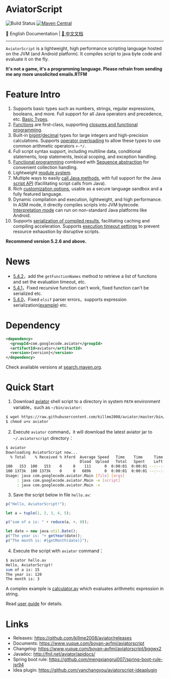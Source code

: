 # AviatorScript

![Build Status](https://github.com/killme2008/aviatorscript/actions/workflows/maven.yml/badge.svg)
[![Maven Central](https://img.shields.io/maven-central/v/com.googlecode.aviator/aviator.svg?label=maven%20central)](https://search.maven.org/search?q=g:com.googlecode.aviator%20AND%20aviator)

📖 English Documentation | [📖 中文文档](README.md)

----------------------------------------

`AviatorScript` is a lightweight, high performance scripting language hosted on the JVM (and Android platform).
It compiles script to java byte code and evaluate it on the fly.

**It's not a game, it's a programming language. Please refrain from sending me any more unsolicited emails.RTFM**

# Feature Intro

1. Supports basic types such as numbers, strings, regular expressions, booleans, and more. Full support for all Java operators and precedence, etc. [Basic Types](https://www.yuque.com/boyan-avfmj/aviatorscript/lvabnw).
2. [Functions](https://www.yuque.com/boyan-avfmj/aviatorscript/gl2p0q) are first-class, supporting [closures and functional programming](https://www.yuque.com/boyan-avfmj/aviatorscript/ksghfc).
3. Built-in [bigint](https://www.yuque.com/boyan-avfmj/aviatorscript/lvabnw#a0Ifn)/[decimal](https://www.yuque.com/boyan-avfmj/aviatorscript/lvabnw#QbV7z) types for large integers and high-precision calculations. Supports [operator overloading](https://www.yuque.com/boyan-avfmj/aviatorscript/ydllav#5hq4k) to allow these types to use common arithmetic operators `+-*/`.
4. Full script syntax support, including multiline data, conditional statements, loop statements, lexical scoping, and exception handling.
5. [Functional programming](https://www.yuque.com/boyan-avfmj/aviatorscript/ksghfc) combined with [Sequence abstraction](https://www.yuque.com/boyan-avfmj/aviatorscript/yc4l93) for convenient collection handling.
6. Lightweight [module system](https://www.yuque.com/boyan-avfmj/aviatorscript/rqra81).
7. Multiple ways to easily [call Java methods](https://www.yuque.com/boyan-avfmj/aviatorscript/xbdgg2), with full support for the Java [script API](https://www.yuque.com/boyan-avfmj/aviatorscript/bds23b) (facilitating script calls from Java).
8. Rich [customization options](https://www.yuque.com/boyan-avfmj/aviatorscript/yr1oau), usable as a secure language sandbox and a fully featured language.
9. Dynamic compilation and execution, lightweight, and high performance. In ASM mode, it directly compiles scripts into JVM bytecode. [Interpretation mode](https://www.yuque.com/boyan-avfmj/aviatorscript/ok8agx) can run on non-standard Java platforms like Android.
10. Supports [serialization of compiled results](https://github.com/killme2008/aviatorscript/blob/master/src/test/java/com/googlecode/aviator/example/SerializeExample.java), facilitating caching and compiling acceleration. Supports [execution timeout settings](https://github.com/killme2008/aviatorscript/blob/master/src/test/java/com/googlecode/aviator/example/TimeoutExample.java) to prevent resource exhaustion by disruptive scripts.


**Recommend version 5.2.6 and above.**

# News

* [5.4.2](https://github.com/killme2008/aviatorscript/releases/tag/aviator-5.4.2)，add the `getFunctionNames` method to retrieve a list of functions and set the evaluation timeout, etc.
* [5.4.1](https://github.com/killme2008/aviatorscript/releases/tag/aviator-5.4.1)，Fixed recursive function can't work, fixed function can't be serialized etc.
* [5.4.0](https://github.com/killme2008/aviatorscript/releases/tag/aviator-5.4.0)，Fixed `elsif` parser errors，supports expression serialization([example](https://github.com/killme2008/aviatorscript/blob/master/src/test/java/com/googlecode/aviator/example/SerializeExample.java)) etc.

# Dependency

```xml
<dependency>
  <groupId>com.googlecode.aviator</groupId>
  <artifactId>aviator</artifactId>
  <version>{version}</version>
</dependency>
```

Check available versions at [search.maven.org](https://search.maven.org/search?q=g:com.googlecode.aviator%20AND%20a:aviator&core=gav).

# Quick Start

1. Download [aviator](https://raw.githubusercontent.com/killme2008/aviator/master/bin/aviator)  shell script to a directory in system `PATH` environment variable，such as  `~/bin/aviator`:

```sh
$ wget https://raw.githubusercontent.com/killme2008/aviator/master/bin/aviator
$ chmod u+x aviator
```

2. Execute  `aviator`   command，it will download the latest aviator jar to  `~/.aviatorscript`  directory：

```sh
$ aviator
Downloading AviatorScript now...
  % Total    % Received % Xferd  Average Speed   Time    Time     Time  Current
                                 Dload  Upload   Total   Spent    Left  Speed
100   153  100   153    0     0    111      0  0:00:01  0:00:01 --:--:--   111
100 1373k  100 1373k    0     0   689k      0  0:00:01  0:00:01 --:--:--  689k
Usage: java com.googlecode.aviator.Main [file] [args]
     : java com.googlecode.aviator.Main -e [script]
     : java com.googlecode.aviator.Main -v
```

3. Save the script below in file `hello.av`:

```js
p("Hello, AviatorScript!");

let a = tuple(1, 2, 3, 4, 5);

p("sum of a is: " + reduce(a, +, 0));

let date = new java.util.Date();
p("The year is: "+ getYear(date));
p("The month is: #{getMonth(date)}");
```

4. Execute the script with `aviator`  command：

```sh
$ aviator hello.av
Hello, AviatorScript!
sum of a is: 15
The year is: 120
The month is: 3
```

A complex example is [calculator.av](https://github.com/killme2008/aviatorscript/blob/master/examples/calculator.av) which evaluates arithmetic expression in string.

Read [user guide](https://www.yuque.com/boyan-avfmj/aviatorscript/cpow90?translate=en) for details.


# Links

* Releases: <https://github.com/killme2008/aviator/releases>
* Documents: <https://www.yuque.com/boyan-avfmj/aviatorscript>
* Changelog: <https://www.yuque.com/boyan-avfmj/aviatorscript/bggwx2>
* Javadoc: <http://fnil.net/aviator/apidocs/>
* Spring boot rule: <https://github.com/mengxiangrui007/spring-boot-rule-jsr94>
* Idea plugin: <https://github.com/yanchangyou/aviatorscript-ideaplugin>
